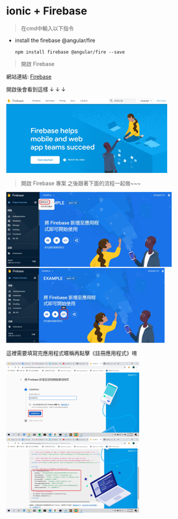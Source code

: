 # ionic + Firebase
>在cmd中輸入以下指令
* install the firebase @angular/fire

      npm install firebase @angular/fire --save
      
      
> 開啟 Firebase

網站連結: [Firebase](https://firebase.google.com/)

開啟後會看到這樣 ↓ ↓ ↓

<img src="教程圖片/startfirebase.jpg" width="ˇ250px" height="200px">

> 開啟 Firebase 專案
之後跟著下面的流程一起做~~~

<img src="教程圖片/1.jpg" width="ˇ250px" height="200px">

<img src="教程圖片/2.jpg" width="ˇ270px" height="200px">

這裡需要填寫完應用程式暱稱再點擊《註冊應用程式》唷

<img src="教程圖片/3.jpg" width="ˇ250px" height="200px">


<img src="教程圖片/4.jpg" width="ˇ250px" height="200px">
